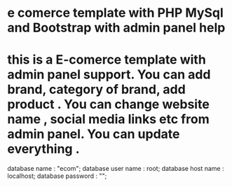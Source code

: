 #  e comerce template with PHP MySql and Bootstrap with admin panel help
# this is a E-comerce template with admin panel support. You can add brand, category of brand, add product . You can change website name , social media links etc from admin panel. You can update everything . 



database name : "ecom";
database user name : root;
database host name : localhost;
database password : "";
